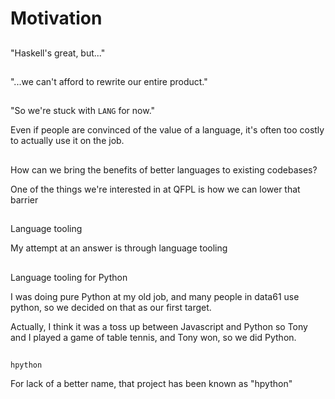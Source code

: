 # Motivation

##

<style>
.reveal code { font-size: 0.8em; }
.reveal pre code { max-height: 600px; }
</style>

"Haskell's great, but..."

##

"...we can't afford to rewrite our entire product."

##

"So we're stuck with `LANG` for now."

<div class="notes">
Even if people are convinced of the value of a language, it's often too costly
to actually use it on the job.
</div>

##

How can we bring the benefits of better languages to existing codebases?

<div class="notes">
One of the things we're interested in at QFPL is how we can lower that barrier
</div>

##

Language tooling

<div class="notes">
My attempt at an answer is through language tooling
</div>

##

Language tooling for Python

<div class="notes">
I was doing pure Python at my old job, and many people in data61 use python, so
we decided on that as our first target.

Actually, I think it was a toss up between Javascript and Python so Tony and I played a
game of table tennis, and Tony won, so we did Python.
</div>

##

`hpython`

<div class="notes">
For lack of a better name, that project has been known as "hpython"
</div>


